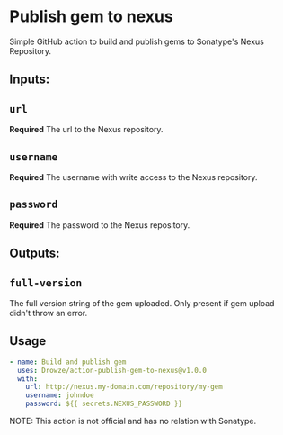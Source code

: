 # Publish gem to nexus

Simple GitHub action to build and publish gems to Sonatype's Nexus Repository.

## Inputs:

## `url`

**Required** The url to the Nexus repository.

## `username`

**Required** The username with write access to the Nexus repository.

## `password`

**Required** The password to the Nexus repository.

## Outputs:

## `full-version`

The full version string of the gem uploaded. Only present if gem upload didn't throw an error.

## Usage
```yml
- name: Build and publish gem
  uses: Drowze/action-publish-gem-to-nexus@v1.0.0
  with:
    url: http://nexus.my-domain.com/repository/my-gem
    username: johndoe
    password: ${{ secrets.NEXUS_PASSWORD }}
```

NOTE: This action is not official and has no relation with Sonatype.

